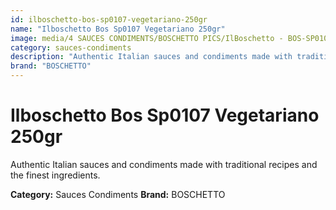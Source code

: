 ```yaml
---
id: ilboschetto-bos-sp0107-vegetariano-250gr
name: "Ilboschetto Bos Sp0107 Vegetariano 250gr"
image: media/4 SAUCES CONDIMENTS/BOSCHETTO PICS/IlBoschetto - BOS-SP0107 Vegetariano 250GR.png
category: sauces-condiments
description: "Authentic Italian sauces and condiments made with traditional recipes and the finest ingredients."
brand: "BOSCHETTO"
---
```


# Ilboschetto Bos Sp0107 Vegetariano 250gr

Authentic Italian sauces and condiments made with traditional recipes and the finest ingredients.

**Category:** Sauces Condiments
**Brand:** BOSCHETTO
